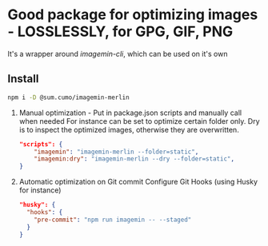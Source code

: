 # Good package for optimizing images - LOSSLESSLY, for GPG, GIF, PNG
 
 It's a wrapper around _imagemin-cli_, which can be used on it's own

## Install

```bash
npm i -D @sum.cumo/imagemin-merlin
```

1. Manual optimization - Put in package.json scripts and manually call when needed
    For instance can be set to optimize certain folder only.
    Dry is to inspect the optimized images, otherwise they are overwritten.

    ```json
    "scripts": {
        "imagemin": "imagemin-merlin --folder=static",
        "imagemin:dry": "imagemin-merlin --dry --folder=static",
    }
    ```

2. Automatic optimization on Git commit
    Configure Git Hooks (using Husky for instance)

    ```json
    "husky": {
      "hooks": {
        "pre-commit": "npm run imagemin -- --staged"
      }
    }
    ```

